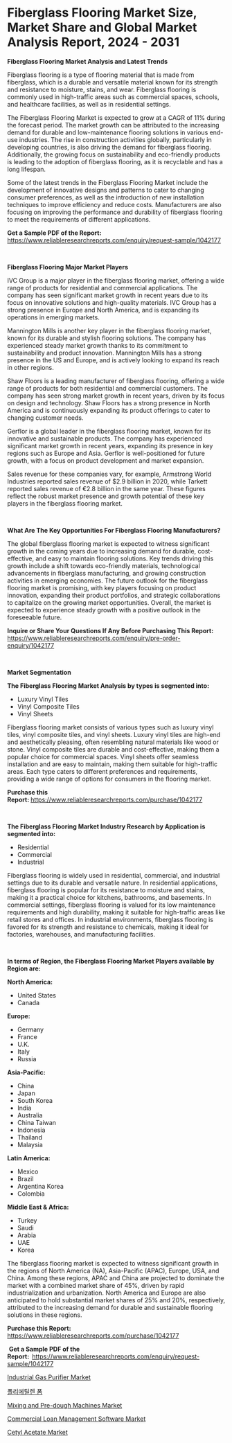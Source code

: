 <p><h1>Fiberglass Flooring Market Size, Market Share and Global Market Analysis Report, 2024 - 2031</h1></p><p><strong>Fiberglass Flooring Market Analysis and Latest Trends</strong></p>
<p><p>Fiberglass flooring is a type of flooring material that is made from fiberglass, which is a durable and versatile material known for its strength and resistance to moisture, stains, and wear. Fiberglass flooring is commonly used in high-traffic areas such as commercial spaces, schools, and healthcare facilities, as well as in residential settings.</p><p>The Fiberglass Flooring Market is expected to grow at a CAGR of 11% during the forecast period. The market growth can be attributed to the increasing demand for durable and low-maintenance flooring solutions in various end-use industries. The rise in construction activities globally, particularly in developing countries, is also driving the demand for fiberglass flooring. Additionally, the growing focus on sustainability and eco-friendly products is leading to the adoption of fiberglass flooring, as it is recyclable and has a long lifespan.</p><p>Some of the latest trends in the Fiberglass Flooring Market include the development of innovative designs and patterns to cater to changing consumer preferences, as well as the introduction of new installation techniques to improve efficiency and reduce costs. Manufacturers are also focusing on improving the performance and durability of fiberglass flooring to meet the requirements of different applications.</p></p>
<p><strong>Get a Sample PDF of the Report:&nbsp;</strong> <a href="https://www.reliableresearchreports.com/enquiry/request-sample/1042177">https://www.reliableresearchreports.com/enquiry/request-sample/1042177</a></p>
<p>&nbsp;</p>
<p><strong>Fiberglass Flooring Major Market Players</strong></p>
<p><p>IVC Group is a major player in the fiberglass flooring market, offering a wide range of products for residential and commercial applications. The company has seen significant market growth in recent years due to its focus on innovative solutions and high-quality materials. IVC Group has a strong presence in Europe and North America, and is expanding its operations in emerging markets.</p><p>Mannington Mills is another key player in the fiberglass flooring market, known for its durable and stylish flooring solutions. The company has experienced steady market growth thanks to its commitment to sustainability and product innovation. Mannington Mills has a strong presence in the US and Europe, and is actively looking to expand its reach in other regions.</p><p>Shaw Floors is a leading manufacturer of fiberglass flooring, offering a wide range of products for both residential and commercial customers. The company has seen strong market growth in recent years, driven by its focus on design and technology. Shaw Floors has a strong presence in North America and is continuously expanding its product offerings to cater to changing customer needs.</p><p>Gerflor is a global leader in the fiberglass flooring market, known for its innovative and sustainable products. The company has experienced significant market growth in recent years, expanding its presence in key regions such as Europe and Asia. Gerflor is well-positioned for future growth, with a focus on product development and market expansion. </p><p>Sales revenue for these companies vary, for example, Armstrong World Industries reported sales revenue of $2.9 billion in 2020, while Tarkett reported sales revenue of €2.8 billion in the same year. These figures reflect the robust market presence and growth potential of these key players in the fiberglass flooring market.</p></p>
<p>&nbsp;</p>
<p><strong>What Are The Key Opportunities For Fiberglass Flooring Manufacturers?</strong></p>
<p><p>The global fiberglass flooring market is expected to witness significant growth in the coming years due to increasing demand for durable, cost-effective, and easy to maintain flooring solutions. Key trends driving this growth include a shift towards eco-friendly materials, technological advancements in fiberglass manufacturing, and growing construction activities in emerging economies. The future outlook for the fiberglass flooring market is promising, with key players focusing on product innovation, expanding their product portfolios, and strategic collaborations to capitalize on the growing market opportunities. Overall, the market is expected to experience steady growth with a positive outlook in the foreseeable future.</p></p>
<p><strong>Inquire or Share Your Questions If Any Before Purchasing This Report:</strong> <a href="https://www.reliableresearchreports.com/enquiry/pre-order-enquiry/1042177">https://www.reliableresearchreports.com/enquiry/pre-order-enquiry/1042177</a></p>
<p>&nbsp;</p>
<p><strong>Market Segmentation</strong></p>
<p><strong>The Fiberglass Flooring Market Analysis by types is segmented into:</strong></p>
<p><ul><li>Luxury Vinyl Tiles</li><li>Vinyl Composite Tiles</li><li>Vinyl Sheets</li></ul></p>
<p><p>Fiberglass flooring market consists of various types such as luxury vinyl tiles, vinyl composite tiles, and vinyl sheets. Luxury vinyl tiles are high-end and aesthetically pleasing, often resembling natural materials like wood or stone. Vinyl composite tiles are durable and cost-effective, making them a popular choice for commercial spaces. Vinyl sheets offer seamless installation and are easy to maintain, making them suitable for high-traffic areas. Each type caters to different preferences and requirements, providing a wide range of options for consumers in the flooring market.</p></p>
<p><strong>Purchase this Report:&nbsp;</strong><a href="https://www.reliableresearchreports.com/purchase/1042177">https://www.reliableresearchreports.com/purchase/1042177</a></p>
<p>&nbsp;</p>
<p><strong>The Fiberglass Flooring Market Industry Research by Application is segmented into:</strong></p>
<p><ul><li>Residential</li><li>Commercial</li><li>Industrial</li></ul></p>
<p><p>Fiberglass flooring is widely used in residential, commercial, and industrial settings due to its durable and versatile nature. In residential applications, fiberglass flooring is popular for its resistance to moisture and stains, making it a practical choice for kitchens, bathrooms, and basements. In commercial settings, fiberglass flooring is valued for its low maintenance requirements and high durability, making it suitable for high-traffic areas like retail stores and offices. In industrial environments, fiberglass flooring is favored for its strength and resistance to chemicals, making it ideal for factories, warehouses, and manufacturing facilities.</p></p>
<p>&nbsp;</p>
<p><strong>In terms of Region, the Fiberglass Flooring Market Players available by Region are:</strong></p>
<p>
    <p> <strong> North America: </strong>
        <ul>
            <li>United States</li>
            <li>Canada</li>
        </ul>
        </p> 
    <p> <strong> Europe: </strong>
        <ul>
            <li>Germany</li>
            <li>France</li>
            <li>U.K.</li>
            <li>Italy</li>
            <li>Russia</li>
        </ul>
        </p> 
    <p> <strong> Asia-Pacific: </strong>
        <ul>
            <li>China</li>
            <li>Japan</li>
            <li>South Korea</li>
            <li>India</li>
            <li>Australia</li>
            <li>China Taiwan</li>
            <li>Indonesia</li>
            <li>Thailand</li>
            <li>Malaysia</li>
        </ul>
        </p> 
    <p> <strong> Latin America: </strong>
        <ul>
            <li>Mexico</li>
            <li>Brazil</li>
            <li>Argentina Korea</li>
            <li>Colombia</li>
        </ul>
        </p> 
    <p> <strong> Middle East & Africa: </strong>
        <ul>
            <li>Turkey</li>
            <li>Saudi</li>
            <li>Arabia</li>
            <li>UAE</li>
            <li>Korea</li>
        </ul>
    </p>
    </p>
<p><p>The fiberglass flooring market is expected to witness significant growth in the regions of North America (NA), Asia-Pacific (APAC), Europe, USA, and China. Among these regions, APAC and China are projected to dominate the market with a combined market share of 45%, driven by rapid industrialization and urbanization. North America and Europe are also anticipated to hold substantial market shares of 25% and 20%, respectively, attributed to the increasing demand for durable and sustainable flooring solutions in these regions.</p></p>
<p><strong>Purchase this Report: </strong><a href="https://www.reliableresearchreports.com/purchase/1042177">https://www.reliableresearchreports.com/purchase/1042177</a></p>
<p>&nbsp;<strong>Get a Sample PDF of the Report:&nbsp;&nbsp;</strong><a href="https://www.reliableresearchreports.com/enquiry/request-sample/1042177">https://www.reliableresearchreports.com/enquiry/request-sample/1042177</a></p>
<p><strong></strong></p>
<p><p><a href="https://lydian-appliance-61d.notion.site/Industrial-Gas-Purifier-Market-Size-and-Examines-its-Market-Scope-with-a-Primary-Focus-on-Growth-O-936c4576fdc54f26a0baddeccb62c662">Industrial Gas Purifier Market</a></p><p><a href="https://github.com/fredrickeglers/Market-Research-Report-List-1/blob/main/9341636190195.md">폴리에틸렌 폼</a></p><p><a href="https://view.publitas.com/reportprime-1/mixing-and-pre-dough-machines-market-analysis-and-market-size-global-industry-overview-market-segmentation-and-forecast-2023-to-2030/">Mixing and Pre-dough Machines Market</a></p><p><a href="https://issuu.com/reportprime-2/docs/commercial-loan-management-software-market-size-20">Commercial Loan Management Software Market</a></p><p><a href="https://github.com/Sherrillcrooksxa8i18ucf2m/Market-Research-Report-List-1/blob/main/cetyl-acetate-market.md">Cetyl Acetate Market</a></p></p>